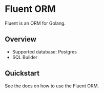 # Fluent ORM

Fluent is an ORM for Golang.

## Overview

* Supported database: Postgres
* SQL Builder

## Quickstart

See the docs on how to use the Fluent ORM.

